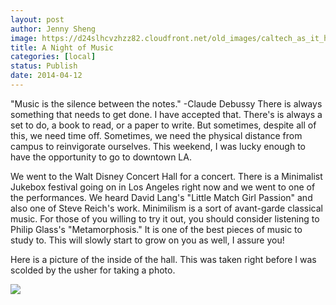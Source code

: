 ```yaml
---
layout: post
author: Jenny Sheng
image: https://d24slhcvzhzz82.cloudfront.net/old_images/caltech_as_it_happens/6a0105349b8251970b01a73da51dfa970d.jpg
title: A Night of Music
categories: [local]
status: Publish
date: 2014-04-12
---
```


"Music is the silence between the notes."
-Claude Debussy
There is always something that needs to get done. I have accepted that. There's is always a set to do, a book to read, or a paper to write. But sometimes, despite all of this, we need time off. Sometimes, we need the physical distance from campus to reinvigorate ourselves. This weekend, I was lucky enough to have the opportunity to go to downtown LA.

We went to the Walt Disney Concert Hall for a concert. There is a Minimalist Jukebox festival going on in Los Angeles right now and we went to one of the performances. We heard David Lang's "Little Match Girl Passion" and also one of Steve Reich's work. Minimilism is a sort of avant-garde classical music. For those of you willing to try it out, you should consider listening to Philip Glass's "Metamorphosis." It is one of the best pieces of music to study to. This will slowly start to grow on you as well, I assure you!

Here is a picture of the inside of the hall. This was taken right before I was scolded by the usher for taking a photo.


![](https://d24slhcvzhzz82.cloudfront.net/old_images/caltech_as_it_happens/6a0105349b8251970b01a3fcea6a29970b.jpg)

